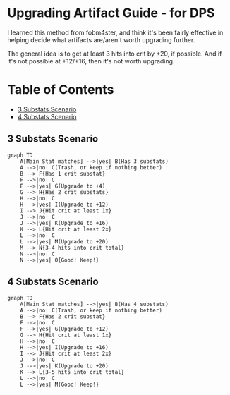 Upgrading Artifact Guide - for DPS
==================================

I learned this method from fobm4ster, and think it's been fairly effective in helping decide what artifacts are/aren't worth upgrading further.

The general idea is to get at least 3 hits into crit by +20, if possible. And if it's not possible at +12/+16, then it's not worth upgrading.

Table of Contents
=================

  * [3 Substats Scenario](#3-substats-scenario)
  * [4 Substats Scenario](#4-substats-scenario)


3 Substats Scenario
-------------------

```mermaid
graph TD
    A[Main Stat matches] -->|yes| B(Has 3 substats)
    A -->|no| C(Trash, or keep if nothing better)
    B --> F{Has 1 crit substat}
    F -->|no| C
    F -->|yes| G(Upgrade to +4)
    G --> H{Has 2 crit substats}
    H -->|no| C
    H -->|yes| I(Upgrade to +12)
    I --> J{Hit crit at least 1x}
    J -->|no| C
    J -->|yes| K(Upgrade to +16)
    K --> L{Hit crit at least 2x}
    L -->|no| C
    L -->|yes| M(Upgrade to +20)
    M --> N{3-4 hits into crit total}
    N -->|no| C
    N -->|yes| O{Good! Keep!}
```


4 Substats Scenario
--------------------

```mermaid
graph TD
    A[Main Stat matches] -->|yes| B(Has 4 substats)
    A -->|no| C(Trash, or keep if nothing better)
    B --> F{Has 2 crit substat}
    F -->|no| C
    F -->|yes| G(Upgrade to +12)
    G --> H{Hit crit at least 1x}
    H -->|no| C
    H -->|yes| I(Upgrade to +16)
    I --> J{Hit crit at least 2x}
    J -->|no| C
    J -->|yes| K(Upgrade to +20)
    K --> L{3-5 hits into crit total}
    L -->|no| C
    L -->|yes| M{Good! Keep!}
```
